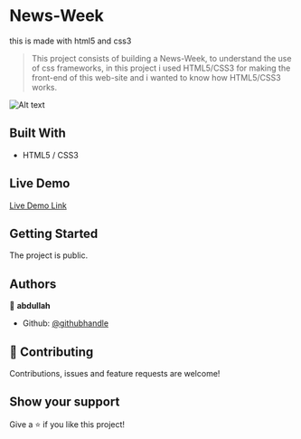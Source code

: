 # News-Week
this is made with html5 and css3
> This project consists of building a News-Week, to understand the use of css frameworks, in this project i used HTML5/CSS3 for making the front-end of this web-site and i wanted to know how HTML5/CSS3 works.

![Alt text](https://github.com/abdullah-FullStackDev/Home-Pluralsight-Login-Page-Clone/blob/main/ss(of%20webpage).png)

## Built With

- HTML5 / CSS3

## Live Demo

[Live Demo Link](https://abdullah-fullstackdev.github.io/Home-Pluralsight-Login-Page-Clone/)

## Getting Started

The project is public.

## Authors

👤 **abdullah**

- Github: [@githubhandle](https://github.com/abdullah-FullStackDev)


## 🤝 Contributing

Contributions, issues and feature requests are welcome!

## Show your support

Give a ⭐️ if you like this project!

